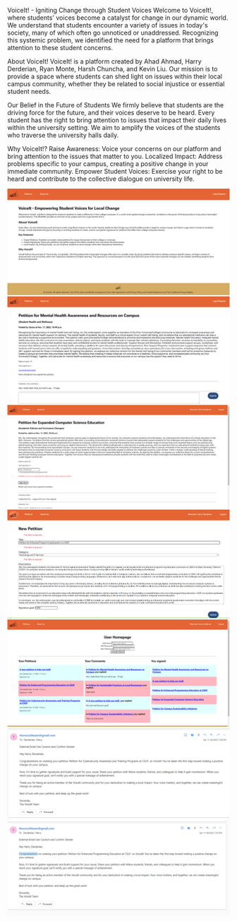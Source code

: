VoiceIt! - Igniting Change through Student Voices
Welcome to VoiceIt!, where students' voices become a catalyst for change in our dynamic world. We understand that students encounter a variety of issues in today's society, many of which often go unnoticed or unaddressed. Recognizing this systemic problem, we identified the need for a platform that brings attention to these student concerns.

About VoiceIt!
VoiceIt! is a platform created by Ahad Ahmad, Harry Derderian, Ryan Monte, Harsh Chuncha, and Kevin Liu. Our mission is to provide a space where students can shed light on issues within their local campus community, whether they be related to social injustice or essential student needs.

Our Belief in the Future of Students
We firmly believe that students are the driving force for the future, and their voices deserve to be heard. Every student has the right to bring attention to issues that impact their daily lives within the university setting. We aim to amplify the voices of the students who traverse the university halls daily.

Why VoiceIt!?
Raise Awareness: Voice your concerns on our platform and bring attention to the issues that matter to you.
Localized Impact: Address problems specific to your campus, creating a positive change in your immediate community.
Empower Student Voices: Exercise your right to be heard and contribute to the collective dialogue on university life.

![](readmeImages/img1.PNG)
![](readmeImages/img2.PNG)
![](readmeImages/img3.PNG)
![](readmeImages/img4.PNG)
![](readmeImages/img5.PNG)
![](readmeImages/img6.PNG)
![](readmeImages/img7.PNG)